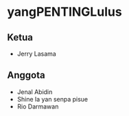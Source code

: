 # yangPENTINGLulus

## Ketua
- Jerry Lasama

## Anggota
- Jenal Abidin
- Shine la yan senpa pisue
- Rio Darmawan
